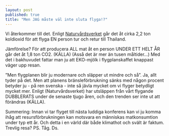 ```yaml
---
layout: post
published: true
title: "Men JAG måste väl inte sluta flyga!?"
---
```



Vi återkommer till det. Enligt [Naturvårdsverket](http://www.naturvardsverket.se/Miljoarbete-i-samhallet/Miljoarbete-i-Sverige/Uppdelat-efter-omrade/Klimat/Konsumtion/Klimateffektiva-resor/) går det åt cirka 2,2 ton koldioxid för att flyga EN person tur och retur till Thailand.

Jämförelse? För att producera ALL mat åt en person UNDER ETT HELT ÅR går det åt 1,8 ton CO2. (KÄLLA) (Asså det är mer än tusen måltider...) Med det i bakhuvudet fattar man ju att EKO-mjölk i flygplanskaffet knappast väger upp resan.

”Men flygplanen blir ju modernare och släpper ut mindre och så”. Ja, allt tyder på det. Men att planens bränsleförbrukning sänks med någon procent betyder ju - på ren svenska - inte så jävla mycket om vi flyger betydligt mycket mer. Enligt (Naturvårdsverket) har utsläppen från vårt flygande DUBBLERATS under de senaste tjugo åren, och den trenden ser inte ut att förändras (KÄLLA).

Summering: Innan vi tar flyget till nästa luddiga konferens kan vi ju komma ihåg att resursförbrukningen kan motsvara en människas matkonsumtion under typ ett år. Och detta i en värld där både klimathot och svält är faktum. Trevlig resa? PS. Tåg. Ds.
